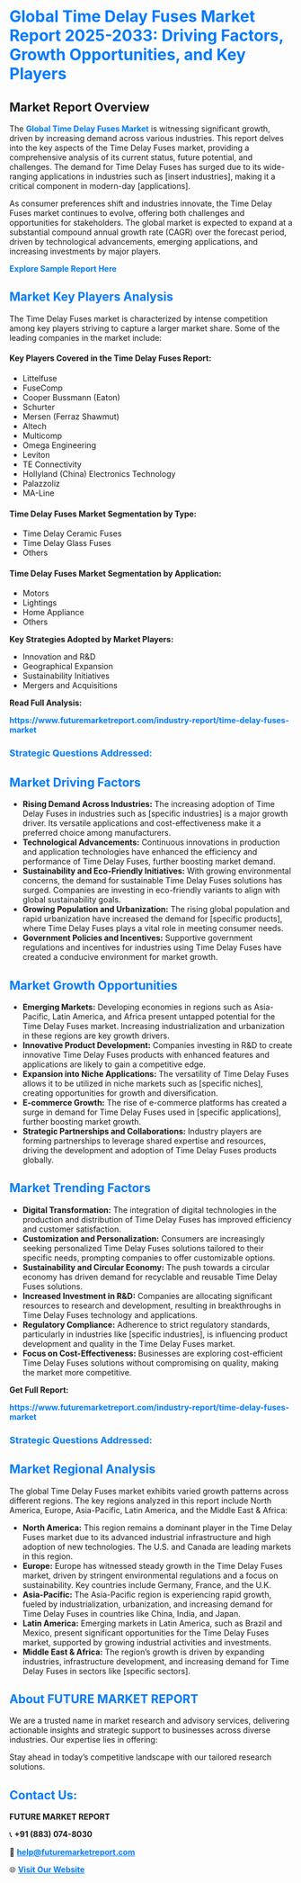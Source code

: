 <h1 style="color: #007BFF;">Global Time Delay Fuses Market Report 2025-2033: Driving Factors, Growth Opportunities, and Key Players</h1>

<section id="overview">
<h2>Market Report Overview</h2>
<p>The <a href="https://www.futuremarketreport.com/industry-report/time-delay-fuses-market" style="color: #007BFF; text-decoration: none;"><strong>Global Time Delay Fuses Market</strong></a> is witnessing significant growth, driven by increasing demand across various industries. This report delves into the key aspects of the Time Delay Fuses market, providing a comprehensive analysis of its current status, future potential, and challenges. The demand for Time Delay Fuses has surged due to its wide-ranging applications in industries such as [insert industries], making it a critical component in modern-day [applications].</p>
<p>As consumer preferences shift and industries innovate, the Time Delay Fuses market continues to evolve, offering both challenges and opportunities for stakeholders. The global market is expected to expand at a substantial compound annual growth rate (CAGR) over the forecast period, driven by technological advancements, emerging applications, and increasing investments by major players.</p>
</section>

<section id="overview">
<p><a href="https://www.futuremarketreport.com/request-sample/reportId=89118" style="color: #007BFF; text-decoration: none;"><strong>Explore Sample Report Here</strong></a></p>
</section>

<section id="key-players">
<h2 style="color: #007BFF;">Market Key Players Analysis</h2>
<p>The Time Delay Fuses market is characterized by intense competition among key players striving to capture a larger market share. Some of the leading companies in the market include:</p>
<h4>Key Players Covered in the Time Delay Fuses Report:</h4>
<ul><li>Littelfuse</li><li>FuseComp</li><li>Cooper Bussmann (Eaton)</li><li>Schurter</li><li>Mersen (Ferraz Shawmut)</li><li>Altech</li><li>Multicomp</li><li>Omega Engineering</li><li>Leviton</li><li>TE Connectivity</li><li>Hollyland (China) Electronics Technology</li><li>Palazzoliz</li><li>MA-Line</li></ul>
<h4>Time Delay Fuses Market Segmentation by Type:</h4>
<ul><li>Time Delay Ceramic Fuses</li><li>Time Delay Glass Fuses</li><li>Others</li></ul>

<h4>Time Delay Fuses Market Segmentation by Application:</h4>
<ul><li>Motors</li><li>Lightings</li><li>Home Appliance</li><li>Others</li></ul>
<p><strong>Key Strategies Adopted by Market Players:</strong></p>
<ul>
<li>Innovation and R&D</li>
<li>Geographical Expansion</li>
<li>Sustainability Initiatives</li>
<li>Mergers and Acquisitions</li>
</ul>
</section>

<section>
<p><strong>Read Full Analysis: </strong></p><a href="https://www.futuremarketreport.com/industry-report/time-delay-fuses-market" style="color: #007BFF; text-decoration: none;"><strong>https://www.futuremarketreport.com/industry-report/time-delay-fuses-market</strong></a>
<h3 style="color: #007BFF;">Strategic Questions Addressed:</h3>
</section>

<section id="driving-factors">
<h2 style="color: #007BFF;">Market Driving Factors</h2>
<ul>
<li><strong>Rising Demand Across Industries:</strong> The increasing adoption of Time Delay Fuses in industries such as [specific industries] is a major growth driver. Its versatile applications and cost-effectiveness make it a preferred choice among manufacturers.</li>
<li><strong>Technological Advancements:</strong> Continuous innovations in production and application technologies have enhanced the efficiency and performance of Time Delay Fuses, further boosting market demand.</li>
<li><strong>Sustainability and Eco-Friendly Initiatives:</strong> With growing environmental concerns, the demand for sustainable Time Delay Fuses solutions has surged. Companies are investing in eco-friendly variants to align with global sustainability goals.</li>
<li><strong>Growing Population and Urbanization:</strong> The rising global population and rapid urbanization have increased the demand for [specific products], where Time Delay Fuses plays a vital role in meeting consumer needs.</li>
<li><strong>Government Policies and Incentives:</strong> Supportive government regulations and incentives for industries using Time Delay Fuses have created a conducive environment for market growth.</li>
</ul>
</section>

<section id="growth-opportunities">
<h2 style="color: #007BFF;">Market Growth Opportunities</h2>
<ul>
<li><strong>Emerging Markets:</strong> Developing economies in regions such as Asia-Pacific, Latin America, and Africa present untapped potential for the Time Delay Fuses market. Increasing industrialization and urbanization in these regions are key growth drivers.</li>
<li><strong>Innovative Product Development:</strong> Companies investing in R&D to create innovative Time Delay Fuses products with enhanced features and applications are likely to gain a competitive edge.</li>
<li><strong>Expansion into Niche Applications:</strong> The versatility of Time Delay Fuses allows it to be utilized in niche markets such as [specific niches], creating opportunities for growth and diversification.</li>
<li><strong>E-commerce Growth:</strong> The rise of e-commerce platforms has created a surge in demand for Time Delay Fuses used in [specific applications], further boosting market growth.</li>
<li><strong>Strategic Partnerships and Collaborations:</strong> Industry players are forming partnerships to leverage shared expertise and resources, driving the development and adoption of Time Delay Fuses products globally.</li>
</ul>
</section>

<section id="trending-factors">
<h2 style="color: #007BFF;">Market Trending Factors</h2>
<ul>
<li><strong>Digital Transformation:</strong> The integration of digital technologies in the production and distribution of Time Delay Fuses has improved efficiency and customer satisfaction.</li>
<li><strong>Customization and Personalization:</strong> Consumers are increasingly seeking personalized Time Delay Fuses solutions tailored to their specific needs, prompting companies to offer customizable options.</li>
<li><strong>Sustainability and Circular Economy:</strong> The push towards a circular economy has driven demand for recyclable and reusable Time Delay Fuses solutions.</li>
<li><strong>Increased Investment in R&D:</strong> Companies are allocating significant resources to research and development, resulting in breakthroughs in Time Delay Fuses technology and applications.</li>
<li><strong>Regulatory Compliance:</strong> Adherence to strict regulatory standards, particularly in industries like [specific industries], is influencing product development and quality in the Time Delay Fuses market.</li>
<li><strong>Focus on Cost-Effectiveness:</strong> Businesses are exploring cost-efficient Time Delay Fuses solutions without compromising on quality, making the market more competitive.</li>
</ul>
</section>

<section>
<p><strong>Get Full Report: </strong></p><a href="https://www.futuremarketreport.com/industry-report/time-delay-fuses-market" style="color: #007BFF; text-decoration: none;"><strong>https://www.futuremarketreport.com/industry-report/time-delay-fuses-market</strong></a>
<h3 style="color: #007BFF;">Strategic Questions Addressed:</h3>
</section>


<section id="regional-analysis">
<h2 style="color: #007BFF;">Market Regional Analysis</h2>
<p>The global Time Delay Fuses market exhibits varied growth patterns across different regions. The key regions analyzed in this report include North America, Europe, Asia-Pacific, Latin America, and the Middle East & Africa:</p>
<ul>
<li><strong>North America:</strong> This region remains a dominant player in the Time Delay Fuses market due to its advanced industrial infrastructure and high adoption of new technologies. The U.S. and Canada are leading markets in this region.</li>
<li><strong>Europe:</strong> Europe has witnessed steady growth in the Time Delay Fuses market, driven by stringent environmental regulations and a focus on sustainability. Key countries include Germany, France, and the U.K.</li>
<li><strong>Asia-Pacific:</strong> The Asia-Pacific region is experiencing rapid growth, fueled by industrialization, urbanization, and increasing demand for Time Delay Fuses in countries like China, India, and Japan.</li>
<li><strong>Latin America:</strong> Emerging markets in Latin America, such as Brazil and Mexico, present significant opportunities for the Time Delay Fuses market, supported by growing industrial activities and investments.</li>
<li><strong>Middle East & Africa:</strong> The region’s growth is driven by expanding industries, infrastructure development, and increasing demand for Time Delay Fuses in sectors like [specific sectors].</li>
</ul>
</section>

<footer>
<h2 style="color: #007BFF;">About FUTURE MARKET REPORT</h2>
<p>We are a trusted name in market research and advisory services, delivering actionable insights and strategic support to businesses across diverse industries. Our expertise lies in offering:</p>

<p>Stay ahead in today’s competitive landscape with our tailored research solutions.</p>

<h2 style="color: #007BFF;">Contact Us:</h2>
<p><strong>FUTURE MARKET REPORT</strong></p>
<p>📞 <strong>+91 (883) 074-8030</strong></p>
<p>📧 <strong><a href="mailto:help@futuremarketreport.com" style="color: #007BFF;">help@futuremarketreport.com</a></strong></p>
<p>🌐 <strong><a href="https://www.futuremarketreport.com/" style="color: #007BFF;">Visit Our Website</a></strong></p>
</footer>